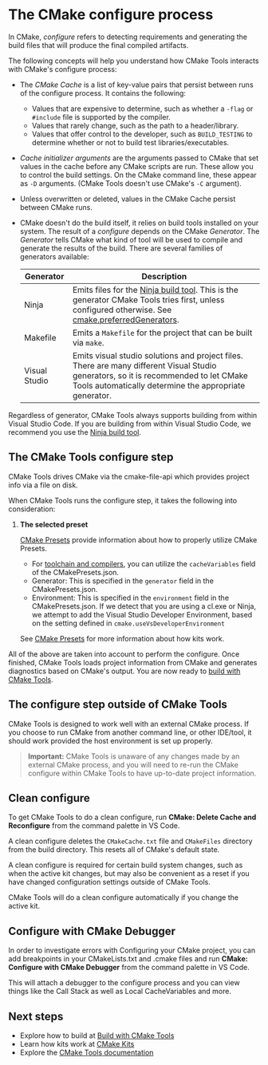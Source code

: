 # The CMake configure process

In CMake, _configure_ refers to detecting requirements and generating the build files that will produce the final compiled artifacts.

The following concepts will help you understand how CMake Tools interacts with CMake's configure process:

* The _CMake Cache_ is a list of key-value pairs that persist between runs of the configure process. It contains the following:

  * Values that are expensive to determine, such as whether a `-flag` or `#include` file is supported by the compiler.
  * Values that rarely change, such as the path to a header/library.
  * Values that offer control to the developer, such as `BUILD_TESTING` to determine whether or not to build test libraries/executables.
* _Cache initializer arguments_ are the arguments passed to CMake that set values in the cache before any CMake scripts are run. These allow you to control the build settings. On the CMake command line, these appear as `-D` arguments. (CMake Tools doesn't use CMake's `-C` argument).
* Unless overwritten or deleted, values in the CMake Cache persist between CMake runs.
* CMake doesn't do the build itself, it relies on build tools installed on your system. The result of a _configure_ depends on the CMake _Generator_. The _Generator_ tells CMake what kind of tool will be used to compile and generate the results of the build. There are several families of generators available:

    |Generator |Description|
    |---------|---------|
    |Ninja | Emits files for the [Ninja build tool](https://ninja-build.org). This is the generator CMake Tools tries first, unless configured otherwise. See [cmake.preferredGenerators](cmake-settings.md#cmake-settings). |
    |Makefile |  Emits a `Makefile` for the project that can be built via `make`.|
    |Visual Studio     | Emits visual studio solutions and project files. There are many different Visual Studio generators, so it is recommended to let CMake Tools automatically determine the appropriate generator.|

Regardless of generator, CMake Tools always supports building from within Visual Studio Code. If you are building from within Visual Studio Code, we recommend you use the [Ninja build tool](https://ninja-build.org/).

## The CMake Tools configure step

CMake Tools drives CMake via the cmake-file-api which provides project info via a file on disk.

When CMake Tools runs the configure step, it takes the following into consideration:

1. **The selected preset**

    [CMake Presets](cmake-presets.md) provide information about how to properly utilize CMake Presets.

    * For [toolchain and compilers](cmake-presets.md#select-your-compilers), you can utilize the `cacheVariables` field of the CMakePresets.json.
    * Generator: This is specified in the `generator` field in the CMakePresets.json.
    * Environment: This is specified in the `environment` field in the CMakePresets.json. If we detect that you are using a cl.exe or Ninja, we attempt to add the Visual Studio Developer Environment, based on the setting defined in `cmake.useVsDeveloperEnvironment`

    See [CMake Presets](cmake-presets.md) for more information about how kits work.

All of the above are taken into account to perform the configure. Once finished, CMake Tools loads project information from CMake and generates diagnostics based on CMake's output. You are now ready to [build with CMake Tools](build.md).

## The configure step outside of CMake Tools

CMake Tools is designed to work well with an external CMake process. If you choose to run CMake from another command line, or other IDE/tool, it should work provided the host environment is set up properly.

> **Important:**
> CMake Tools is unaware of any changes made by an external CMake process, and you will need to re-run the CMake configure within CMake Tools to have up-to-date project information.

## Clean configure

To get CMake Tools to do a clean configure, run **CMake: Delete Cache and Reconfigure** from the command palette in VS Code.

A clean configure deletes the `CMakeCache.txt` file and `CMakeFiles` directory from the build directory. This resets all of CMake's default state.

A clean configure is required for certain build system changes, such as when the active kit changes, but may also be convenient as a reset if you have changed configuration settings outside of CMake Tools.

CMake Tools will do a clean configure automatically if you change the active kit.

## Configure with CMake Debugger

In order to investigate errors with Configuring your CMake project, you can add breakpoints in your CMakeLists.txt and .cmake files and run **CMake: Configure with CMake Debugger** from the command palette in VS Code.

This will attach a debugger to the configure process and you can view things like the Call Stack as well as Local CacheVariables and more.

## Next steps

* Explore how to build at [Build with CMake Tools](build.md)
* Learn how kits work at [CMake Kits](kits.md)
* Explore the [CMake Tools documentation](README.md)
